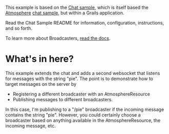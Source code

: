 This example is based on the [Chat sample](../GrailsChat),
which is itself based the [Atmosphere](https://github.com/Atmosphere/atmosphere/) [chat sample](https://github.com/Atmosphere/atmosphere/wiki/Getting-Started-with-the-samples),
but within a Grails application.

Read the Chat Sample README for information, configuration, instructions, and so forth.

To learn more about Broadcasters, [read the docs](https://github.com/Atmosphere/atmosphere/wiki/Understanding-Broadcaster).

# What's in here?

This example extends the chat and adds a second websocket that listens for messages with the string "pie".
The point is to demonstrate how to target messages on the server by

* Registering a different broadcaster with an AtmosphereResource
* Publishing messages to different broadcasters.

In this case, I'm publishing to a "/pie" broadcaster if the incoming message contains the string "pie". However,
you could certainly choose a broadcaster based on anything available in the AtmosphereResource, the incoming message, etc.

